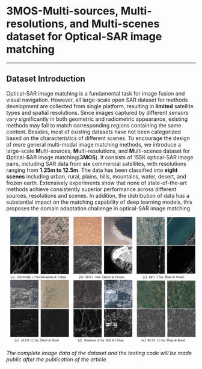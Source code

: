 # 3MOS-Multi-sources, Multi-resolutions, and Multi-scenes dataset for Optical-SAR image matching
***
## Dataset Introduction
Optical-SAR image matching is a fundamental task for image fusion and visual navigation.  However, all large-scale open SAR dataset for methods development are collected from single platform, resulting in **limited** satellite types and spatial resolutions. Since images captured by different sensors vary significantly in both geometric and radiometric appearance, existing methods may fail to match corresponding regions containing the same content. Besides, most of existing datasets have not been categorized based on the characteristics of different scenes. To encourage the design of more general multi-modal image matching methods, we introduce a large-scale **M**ulti-sources, **M**ulti-resolutions, and **M**ulti-scenes dataset for **O**ptical-**S**AR image matching(**3MOS**). It consists of 155K optical-SAR image pairs, including SAR data from **six** commercial satellites, with resolutions ranging from **1.25m to 12.5m**. The data has been classified into **eight scenes** including urban, rural, plains, hills, mountains, water, desert, and frozen earth. Extensively experiments show that none of state-of-the-art  methods achieve consistently superior performance across different sources, resolutions and scenes. In addition, the distribution of data has a substantial impact on the matching capability of deep learning models, this proposes the domain adaptation challenge in optical-SAR image matching.

![The overview of the 3MOS dataset](https://github.com/3M-OS/3MOS/blob/main/overview.png)

*The complete image data of the dataset and the testing code will be made public after the publication of the article.*
